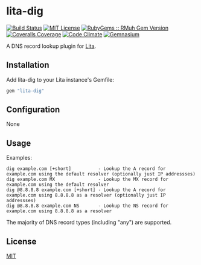 # lita-dig

[![Build Status](https://img.shields.io/travis/esigler/lita-dig/master.svg)](https://travis-ci.org/esigler/lita-dig)
[![MIT License](https://img.shields.io/badge/license-MIT-brightgreen.svg)](https://tldrlegal.com/license/mit-license)
[![RubyGems :: RMuh Gem Version](http://img.shields.io/gem/v/lita-dig.svg)](https://rubygems.org/gems/lita-dig)
[![Coveralls Coverage](https://img.shields.io/coveralls/esigler/lita-dig/master.svg)](https://coveralls.io/r/esigler/lita-dig)
[![Code Climate](https://img.shields.io/codeclimate/github/esigler/lita-dig.svg)](https://codeclimate.com/github/esigler/lita-dig)
[![Gemnasium](https://img.shields.io/gemnasium/esigler/lita-dig.svg)](https://gemnasium.com/esigler/lita-dig)

A DNS record lookup plugin for [Lita](https://github.com/jimmycuadra/lita).

## Installation

Add lita-dig to your Lita instance's Gemfile:

``` ruby
gem "lita-dig"
```

## Configuration

None

## Usage

Examples:

```
dig example.com [+short]          - Lookup the A record for example.com using the default resolver (optionally just IP addressses)
dig example.com MX                - Lookup the MX record for example.com using the default resolver
dig @8.8.8.8 example.com [+short] - Lookup the A record for example.com using 8.8.8.8 as a resolver (optionally just IP addressses)
dig @8.8.8.8 example.com NS       - Lookup the NS record for example.com using 8.8.8.8 as a resolver
```

The majority of DNS record types (including "any") are supported.

## License

[MIT](http://opensource.org/licenses/MIT)
